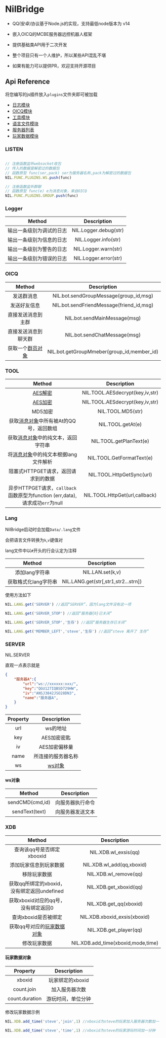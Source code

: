 # NilBridge

 - QQ(安卓)协议基于Node.js的实现，支持最低node版本为 v14

 - 嵌入OICQ的MCBE服务器远控机器人框架

 - 提供基础类API用于二次开发

 - 整个项目只有一个人维护，所以某些API混乱不堪

 - 如果有能力可以提供PR，欢迎支持开源项目

## Api Reference

将您编写的js插件放入`plugins`文件夹即可被加载

 - [日志模块](#Logger)
 - [OICQ模块](#bot)
 - [工具模块](#TOOL)
 - [语言文件模块](#LANG)
 - [服务器列表](#SERVER)
 - [玩家数据模块](#XDB)

 ### LISTEN

``` js

// 注册函数监听websocket收包
// 传入的数据是解密过的数据包
// 函数原型 func(ser,pack) ser为服务器名称,pack为解密过的数据包
NIL.FUNC.PLUGINS.WS.push(func)

// 注册函数监听群聊
// 函数原型 func(e) e为消息对象，来自OICQ
NIL.FUNC.PLUGINS.GROUP.push(func)

```

### Logger

|Method|Description|
|:-:|:-:|
|输出一条级别为调试的日志|NIL.Logger.debug(str)|
|输出一条级别为信息的日志|NIL.Logger.info(str)|
|输出一条级别为警告的日志|NIL.Logger.warn(str)|
|输出一条级别为错误的日志|NIL.Logger.error(str)|


### OICQ

|Method|Description|
|:-:|:-:|
|发送群消息|NIL.bot.sendGroupMessage(group_id,msg)|
|发送好友信息|NIL.bot.sendFriendMessage(friend_id,msg)|
|直接发送消息到主群|NIL.bot.sendMainMessage(msg)|
|直接发送消息到聊天群|NIL.bot.sendChatMessage(msg)|
|获取一个[群员对象](https://github.com/takayama-lily/oicq#class-member)|NIL.bot.getGroupMmeber(group_id,member_id)|



### TOOL

|Method|Description|
|:-:|:-:|
|[AES解密](https://github.com/XBridgeX/NilBridge/blob/main/Utils/AES.js#L12)|NIL.TOOL.AESdecrypt(key,iv,str)|
|[AES加密](https://github.com/XBridgeX/NilBridge/blob/main/Utils/AES.js#L27)|NIL.TOOL.AESdecrypt(key,iv,str)|
|MD5加密|NIL.TOOL.MD5(str)|
|获取[消息对象](https://github.com/takayama-lily/oicq#class-message)中所有被At的QQ号，返回数组|NIL.TOOL.getAt(e)|
|获取[消息对象](https://github.com/takayama-lily/oicq#class-message)中的纯文本，返回字符串|NIL.TOOL.getPlanText(e)|
|将[消息对象](https://github.com/takayama-lily/oicq#class-message)中的纯文本根据lang文件解析|NIL.TOOL.GetFormatText(e)|
|阻塞式HTTPGET请求，返回请求到的数据|NIL.TOOL.HttpGetSync(url)|
|异步HTTPGET请求，`callback`函数原型为function (err,data),请求成功`err`为null|NIL.TOOL.HttpGet(url,callback)|

### Lang

NilBridge启动时会加载`Data/.lang`文件

会把语言文件转换为`k`,`v`键值对

lang文件中以`#`开头的行会认定为注释

|Method|Description|
|:-:|:-:|
|添加lang字符串|NIL.LAN.set(k,v)|
|获取格式化lang字符串|NIL.LANG.get(str[,str1,str2...strn])|

使用方法如下

``` js
NIL.LANG.get('SERVER') //返回“SERVER”，因为lang文件没有这一项

NIL.LANG.get('SERVER_STOP') //返回“服务器{0}已关闭”

NIL.LANG.get('SERVER_STOP','生存') //返回“服务器生存已关闭”

NIL.LANG.get('MEMBER_LEFT','steve','生存') //返回“steve 离开了 生存”
```

### SERVER

NIL.SERVER 

直观一点表示就是
``` json
{
    "服务器A":{
        "url":"ws://xxxxxx:xxx/",
        "key":"QGU127IQBSD729HW",
        "iv":"ANSJ3842JSO28DN3",
        "name":"服务器A",
    }
}
```

|Property|Description|
|:-:|:-:|
|url|ws的地址|
|key|AES加密密匙|
|iv|AES加密偏移量|
|name|所连接的服务器名称|
|ws|[ws对象](#ws对象)|

#### ws对象

|Method|Description|
|:-:|:-:|
|sendCMD(cmd,id)|向服务器执行命令|
|sendText(text)|向服务器发送文本|

### XDB

|Method|Description|
|:-:|:-:|
|查询该qq号是否绑定xbooxid|NIL.XDB.wl_exsis(qq)|
|添加玩家信息到玩家数据|NIL.XDB.wl_add(qq,xboxid)|
|移除玩家数据|NIL.XDB.wl_remove(qq)|
|获取qq所绑定的xboxid，没有绑定返回undefined|NIL.XDB.get_xboxid(qq)|
|获取xboxid对应的qq号，没有绑定返回0|NIL.XDB.get_qq(xboxid)|
|查询xboxid是否被绑定|NIL.XDB.xboxid_exsis(xboxid)|
|获取qq号对应的[玩家数据对象](#玩家数据对象)|NIL.XDB.get_player(qq)|
|修改玩家数据|NIL.XDB.add_time(xboxid,mode,time)|


#### 玩家数据对象
|Property|Description|
|:-:|:-:|
|xboxid|玩家绑定的xboxid|
|count.join|加入服务器次数|
|count.duration|游玩时间，单位分钟|

修改玩家数据示例

``` js
NIL.XDB.add_time('steve','join',1) //xboxid为steve的玩家加入服务器次数加一

NIL.XDB.add_time('steve','time',1) //xboxid为steve的玩家游玩时间加一分钟
```

